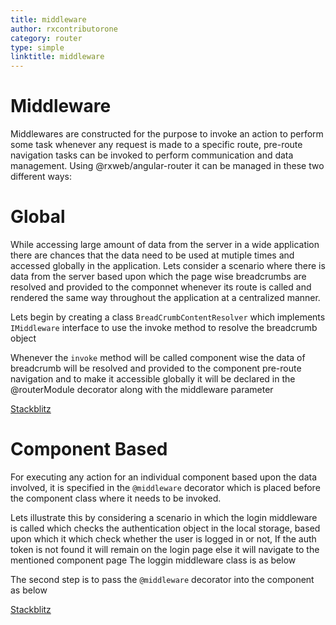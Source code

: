 ```yaml
---
title: middleware
author: rxcontributorone
category: router
type: simple
linktitle: middleware
---
```

# Middleware 
Middlewares are constructed for the purpose to invoke an action to perform some task whenever any request is made to a specific route, pre-route navigation tasks can be invoked to perform communication and data management. Using @rxweb/angular-router it can be managed in these two different ways:

# Global
While accessing large amount of data from the server in a wide application there are chances that the data need to be used at mutiple times and accessed globally in the application.  Lets consider a scenario where there is data from the server  based upon which the page wise breadcrumbs are resolved and provided to the componnet whenever its route is called and rendered the same way throughout the application  at a centralized manner.   

Lets begin by creating a class `BreadCrumbContentResolver` which implements `IMiddleware` interface to use the invoke method to resolve the breadcrumb object 

<div component="app-code" key="middleware-router-model"></div> 

Whenever the `invoke` method will be called component wise the data of breadcrumb will be resolved and provided to the component pre-route navigation and to make it accessible globally it will be declared in the @routerModule decorator along with the middleware parameter 

<div component="app-code" key="middleware-router-component"></div> 

<div class="stackbltiz-link"> 
<a target="_blank" class="redirect-link" href="https://stackblitz.com/edit/router-global-middleware-xu6qub?file=src/app/security/middlewares/bread-crumb-content-resolver.ts">Stackblitz</a>
</div>

# Component Based
For executing any action for an individual component based upon the data involved, it is specified in the `@middleware` decorator which is placed before the component class where it needs to be invoked.

Lets illustrate this by considering a scenario in which the login middleware is called which checks the authentication object in the local storage, based upon which it which check whether the user is logged in or not, If the auth token is not found it will remain on the login page else it will navigate to the mentioned component page
The loggin middleware class is as below

<div component="app-code" key="middleware-complete-component"></div> 

The second step is to pass the `@middleware` decorator into the component as below 

<div component="app-code" key="middleware-complete-model"></div> 

<div class="stackbltiz-link"> 
<a target="_blank" class="redirect-link" href="https://stackblitz.com/edit/router-global-middleware-3hua2y?file=src/app/security/middlewares/bread-crumb-content-resolver.ts">Stackblitz</a>
</div>
